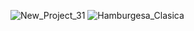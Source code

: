 ![New_Project_31](https://github.com/INumnumI/Wea-con-MavenSTS/assets/100964485/16feac86-1147-4479-80a2-a6b9e00bd85e)
![Hamburgesa_Clasica](https://github.com/INumnumI/Wea-con-MavenSTS/assets/100964485/963c02d4-381a-4c4a-9fda-91b87a68643c)
